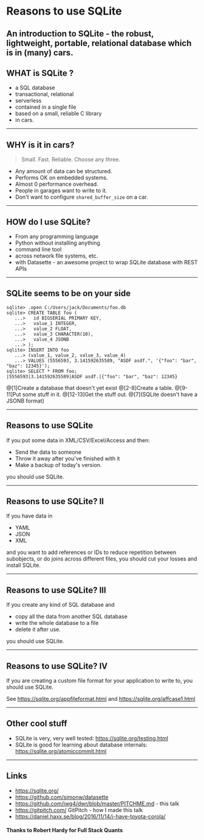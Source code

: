 # Reasons to use SQLite
An introduction to SQLite - the robust, lightweight, portable, relational database which is in (many) cars. 
---

## WHAT is SQLite ?
- a SQL database
- transactional, relational
- serverless
- contained in a single file
- based on a small, reliable C library
- in cars. 

---
## WHY is it in cars?
> Small. Fast. Reliable. Choose any three.

- Any amount of data can be structured.
- Performs OK on embedded systems.
- Almost 0 performance overhead.
- People in garages want to write to it.
- Don't want to configure `shared_buffer_size` on a car.

---
## HOW do I use SQLite?
 - From any programming language
 - Python without installing anything
 - command line tool
 - across network file systems, etc.
 - with Datasette - an awesome project to wrap SQLite database with REST APIs
 
---
## SQLite seems to be on your side
```
sqlite> .open C:/Users/jack/Documents/foo.db
sqlite> CREATE TABLE foo (
   ...>   id BIGSERIAL PRIMARY KEY,
   ...>   value_1 INTEGER,
   ...>   value_2 FLOAT,
   ...>   value_3 CHARACTER(10),
   ...>   value_4 JSONB
   ...> );
sqlite> INSERT INTO foo
   ...> (value_1, value_2, value_3, value_4)
   ...> VALUES (5556593, 3.141592635589, "ASDF asdf.", '{"foo": "bar", "baz": 12345}');
sqlite> SELECT * FROM foo;
|5556593|3.141592635589|ASDF asdf.|{"foo": "bar", "baz": 12345}
```
@[1]Create a database that doesn't yet exist
@[2-8]Create a table. 
@[9-11]Put some stuff in it.
@[12-13]Get the stuff out.
@[7](SQLite doesn't have a JSONB format)
 
---
## Reasons to use SQLite
If you put some data in XML/CSV/Excel/Access and then:
 - Send the data to someone
 - Throw it away after you've finished with it
 - Make a backup of today's version.
 
you should use SQLite.

---
## Reasons to use SQLite? II
If you have data in 
 - YAML
 - JSON
 - XML

and you want to add references or IDs to reduce repetition between subobjects, or do joins across different files, you should cut your losses and install SQLite.

---
## Reasons to use SQLite? III
If you create any kind of SQL database and
 - copy all the data from another SQL database
 - write the whole database to a file
 - delete it after use.
 
you should use SQLite.

---
## Reasons to use SQLite? IV

If you are creating a custom file format for your application to write to, you should use SQLite. 

See https://sqlite.org/appfileformat.html and https://sqlite.org/affcase1.html

--- 
## Other cool stuff
 - SQLite is very, very well tested: https://sqlite.org/testing.html
 - SQLite is good for learning about database internals: https://sqlite.org/atomiccommit.html

---
## Links
 - https://sqlite.org/
 - https://github.com/simonw/datasette
 - https://github.com/jwg4/dwr/blob/master/PITCHME.md - this talk
 - https://gitpitch.com/ GitPitch - how I made this talk
 - https://daniel.haxx.se/blog/2016/11/14/i-have-toyota-corola/
 

#### Thanks to Robert Hardy for Full Stack Quants

